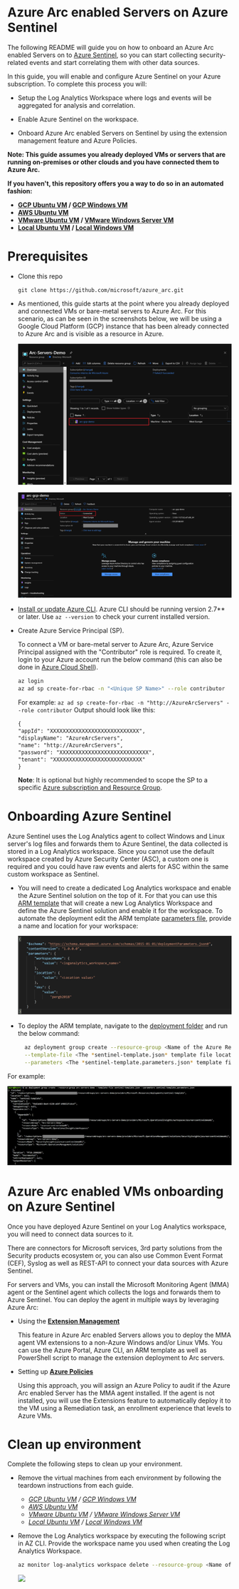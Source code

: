 # Azure Arc enabled Servers on Azure Sentinel

The following README will guide you on how to onboard an Azure Arc enabled Servers on to [Azure Sentinel](https://docs.microsoft.com/es-es/azure/sentinel/), so you can start collecting security-related events and start correlating them with other data sources. 

In this guide, you will enable and configure Azure Sentinel on your Azure subscription. To complete this process you will: 

* Setup the Log Analytics Workspace where logs and events will be aggregated for analysis and correlation. 

* Enable Azure Sentinel on the workspace. 

* Onboard Azure Arc enabled Servers on Sentinel by using the extension management feature and Azure Policies. 


**Note: This guide assumes you already deployed VMs or servers that are running on-premises or other clouds and you have connected them to Azure Arc.**

**If you haven't, this repository offers you a way to do so in an automated fashion:**
- **[GCP Ubuntu VM](gcp_terraform_ubuntu.md) / [GCP Windows VM](gcp_terraform_windows.md)**
- **[AWS Ubuntu VM](aws_terraform_ubuntu.md)**
- **[VMware Ubuntu VM](vmware_terraform_ubuntu.md) / [VMware Windows Server VM](vmware_terraform_winsrv.md)**
- **[Local Ubuntu VM](local_vagrant_ubuntu.md) / [Local Windows VM](local_vagrant_windows.md)**

# Prerequisites

* Clone this repo

    ```terminal
    git clone https://github.com/microsoft/azure_arc.git
    ```

* As mentioned, this guide starts at the point where you already deployed and connected VMs or bare-metal servers to Azure Arc. For this scenario, as can be seen in the screenshots below, we will be using a Google Cloud Platform (GCP) instance that has been already connected to Azure Arc and is visible as a resource in Azure.

    ![](../img/azuresentinel/01.png)

    ![](../img/azuresentinel/02.png)

  
* [Install or update Azure CLI](https://docs.microsoft.com/en-us/cli/azure/install-azure-cli?view=azure-cli-latest). Azure CLI should be running version 2.7** or later. Use ```az --version``` to check your current installed version.

* Create Azure Service Principal (SP).   

    To connect a VM or bare-metal server to Azure Arc, Azure Service Principal assigned with the "Contributor" role is required. To create it, login to your Azure account run the below command (this can also be done in [Azure Cloud Shell](https://shell.azure.com/)).

    ```bash
    az login
    az ad sp create-for-rbac -n "<Unique SP Name>" --role contributor
    ```
    For example:
    ```az ad sp create-for-rbac -n "http://AzureArcServers" --role contributor```
    Output should look like this:
    ```
    {
    "appId": "XXXXXXXXXXXXXXXXXXXXXXXXXXXX",
    "displayName": "AzureArcServers",
    "name": "http://AzureArcServers",
    "password": "XXXXXXXXXXXXXXXXXXXXXXXXXXXX",
    "tenant": "XXXXXXXXXXXXXXXXXXXXXXXXXXXX"
    }
    ```
    
  **Note**: It is optional but highly recommended to scope the SP to a specific [Azure subscription and Resource Group](https://docs.microsoft.com/en-us/cli/azure/ad/sp?view=azure-cli-latest).

# Onboarding Azure Sentinel

Azure Sentinel uses the Log Analytics agent to collect Windows and Linux server's log files and forwards them to Azure Sentinel, the data collected is stored in a Log Analytics workspace. Since you cannot use the default workspace created by Azure Security Center (ASC), a custom one is required and you could have raw events and alerts for ASC within the same custom workspace as Sentinel.

* You will need to create a dedicated Log Analytics workspace and enable the Azure Sentinel solution on the top of it. For that you can use this [ARM template](../azuresentinel/arm/sentinel-template.json) that will create a new Log Analytics Workspace and define the Azure Sentinel solution and enable it for the workspace. To automate the deployment edit the ARM template [parameters file](../azuresentinel/arm/sentinel-template.parameters.json), provide a name and location for your workspace:

    ![](../img/azuresentinel/03.png)

* To deploy the ARM template, navigate to the [deployment folder](../azuresentinel/arm) and run the below command:

  ```bash
    az deployment group create --resource-group <Name of the Azure Resource Group> \
    --template-file <The *sentinel-template.json* template file location> \
    --parameters <The *sentinel-template.parameters.json* template file location>
  ```

For example: 

   ![](../img/azuresentinel/04.png)


# Azure Arc enabled VMs onboarding on Azure Sentinel 

Once you have deployed Azure Sentinel on your Log Analytics workspace, you will need to connect data sources to it. 

There are connectors for Microsoft services, 3rd party solutions from the Security products ecosystem or, you can also use Common Event Format (CEF), Syslog as well as REST-API to connect your data sources with Azure Sentinel. 

For servers and VMs, you can install the Microsoft Monitoring Agent (MMA) agent or the Sentinel agent which collects the logs and forwards them to Azure Sentinel. You can deploy the agent in multiple ways by leveraging Azure Arc:

* Using the **[Extension Management](arc_vm_extension_mma_arm.md)**

    This feature in Azure Arc enabled Servers allows you to deploy the MMA agent VM extensions to a non-Azure Windows and/or Linux VMs. You can use the Azure Portal, Azure CLI, an ARM template as well as PowerShell script to manage the extension deployment to Arc servers.

* Setting up **[Azure Policies](arc_policies_mma.md)**

    Using this approach, you will assign an Azure Policy to audit if the Azure Arc enabled Server has the MMA agent installed. If the agent is not installed, you will use the Extensions feature to automatically deploy it to the VM using a Remediation task, an enrollment experience that levels to Azure VMs. 

# Clean up environment

Complete the following steps to clean up your environment.

* Remove the virtual machines from each environment by following the teardown instructions from each guide.

    - *[GCP Ubuntu VM](gcp_terraform_ubuntu.md) / [GCP Windows VM](gcp_terraform_windows.md)*
    - *[AWS Ubuntu VM](aws_terraform_ubuntu.md)*
    - *[VMware Ubuntu VM](vmware_terraform_ubuntu.md) / [VMware Windows Server VM](vmware_terraform_winsrv.md)*
    - *[Local Ubuntu VM](local_vagrant_ubuntu.md) / [Local Windows VM](local_vagrant_windows.md)*

* Remove the Log Analytics workspace by executing the following script in AZ CLI. Provide the workspace name you used when creating the Log Analytics Workspace.

    ```bash
    az monitor log-analytics workspace delete --resource-group <Name of the Azure Resource Group> --workspace-name <Log Analytics Workspace Name> --yes
    ```
   ![](../img/azuresentinel/05.png)
